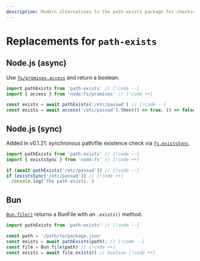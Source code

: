 ```yaml
---
description: Modern alternatives to the path-exists package for checking if a path exists
---
```


# Replacements for `path-exists`

## Node.js (async)

Use [`fs/promises.access`](https://nodejs.org/docs/latest/api/fs.html#fspromisesaccesspath-mode) and return a boolean.

```ts
import pathExists from 'path-exists' // [!code --]
import { access } from 'node:fs/promises' // [!code ++]

const exists = await pathExists('/etc/passwd') // [!code --]
const exists = await access('/etc/passwd').then(() => true, () => false) // [!code ++]
```

## Node.js (sync)

Added in v0.1.21: synchronous path/file existence check via [`fs.existsSync`](https://nodejs.org/docs/latest/api/fs.html#fsexistssyncpath).

```ts
import pathExists from 'path-exists' // [!code --]
import { existsSync } from 'node:fs' // [!code ++]

if (await pathExists('/etc/passwd')) // [!code --]
if (existsSync('/etc/passwd')) // [!code ++]
  console.log('The path exists.')
```

## Bun

[`Bun.file()`](https://bun.sh/reference/bun/BunFile) returns a BunFile with an `.exists()` method.

```ts
import pathExists from 'path-exists' // [!code --]

const path = '/path/to/package.json'
const exists = await pathExists(path); // [!code --]
const file = Bun.file(path) // [!code ++]
const exists = await file.exists() // boolean [!code ++]
```
